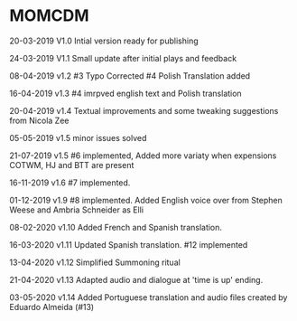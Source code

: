 # MOMCDM

20-03-2019 V1.0 Intial version ready for publishing

24-03-2019 V1.1 Small update after initial plays and feedback

08-04-2019 v1.2 #3 Typo Corrected #4 Polish Translation added

16-04-2019 v1.3 #4 imrpved english text and Polish translation

20-04-2019 v1.4 Textual improvements and some tweaking suggestions from Nicola Zee

05-05-2019 v1.5 minor issues solved

21-07-2019 v1.5 #6 implemented, Added more variaty when expensions COTWM, HJ and BTT are present

16-11-2019 v1.6 #7 implemented.

01-12-2019 v1.9 #8 implemented. Added English voice over from Stephen Weese and Ambria Schneider as Elli

08-02-2020 v1.10 Added French and Spanish translation.

16-03-2020 v1.11 Updated Spanish translation. #12 implemented

13-04-2020 v1.12 Simplified Summoning ritual

21-04-2020 v1.13 Adapted audio and dialogue at 'time is up' ending.

03-05-2020 v1.14 Added Portuguese translation and audio files created by Eduardo Almeida (#13)
